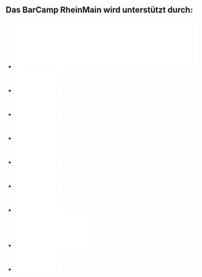 ## Das BarCamp RheinMain wird unterstützt durch:

 * [![Access All Areas – Design in Wiesbaden](./img/aaa.svg)](http://aaa-wiesbaden.de/)
 * [![DB Systel GmbH](./img/dbsystel.png)](http://www.dbsystel.de/dbsystel/karriere/)
 * [![DESIGNERDOCK - Personalberatung für Kommunikation und Marketing](./img/designerdock.png)](https://www.designerdock.com/fuer-kunden/was-wir-bieten/)
 * [![giinco](./img/giinco.png)](http://www.giinco.de/)
 * [![LindenKaffee – Service erleben und genießen.](./img/lindenkaffee.png)](http://www.lindenkaffee.com/)
 * [![mediaman //](./img/mediaman.png)](http://mediaman.com/)
 * [![NAMICS](./img/namics.png)](http://www.namics.com/)
 * [![netz98 – new media gmbh](./img/netz98.svg)](http://www.netz98.de/)
 * [![Scholz & Volkmer](./img/s-v.png)](http://www.s-v.de/)
